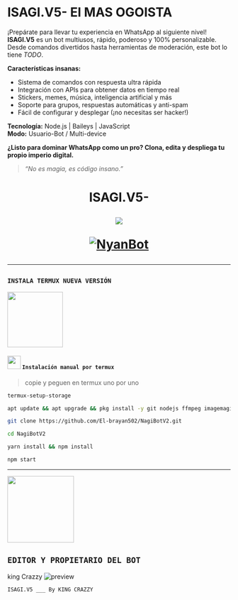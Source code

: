 # **ISAGI.V5- El MAS OGOISTA**

¡Prepárate para llevar tu experiencia en WhatsApp al siguiente nivel! **ISAGI.V5** es un bot multiusos, rápido, poderoso y 100% personalizable. Desde comandos divertidos hasta herramientas de moderación, este bot lo tiene *TODO*.

**Características insanas:**
- Sistema de comandos con respuesta ultra rápida  
- Integración con APIs para obtener datos en tiempo real  
- Stickers, memes, música, inteligencia artificial y más  
- Soporte para grupos, respuestas automáticas y anti-spam  
- Fácil de configurar y desplegar (¡no necesitas ser hacker!)

**Tecnología:** Node.js | Baileys | JavaScript  
**Modo:** Usuario-Bot / Multi-device

**¿Listo para dominar WhatsApp como un pro? Clona, edita y despliega tu propio imperio digital.**

> *“No es magia, es código insano.”*



<h1 align="center">ISAGI.V5-</p>
<p>
        <img src= "https://files.catbox.moe/a9ep9c.jpg">
    </p>
    <p align="center">
<p align="center">
<a href="#"><img title="NyanBot" src="https://img.shields.io/badge/isagi-bot| 🔥king🔥 | king y lorena💓-black?colorA=%23ff0000&colorB=%23000000&style=for-the-badge"></a>
  
---------

### **`INSTALA TERMUX NUEVA VERSIÓN`**
<a
href="https://www.mediafire.com/file/3hsvi3xkpq3a64o/termux_118.a"><img src="https://qu.ax/finc.jpg" height="125px"></a>

<div align=>

#### **<img src="https://i.imgur.com/n1zo2wL.gif" width="30" height="30"/>  `Instalación manual por termux`**
> copie y peguen en termux uno por uno 
```bash
termux-setup-storage
```

```bash
apt update && apt upgrade && pkg install -y git nodejs ffmpeg imagemagick yarn
```

```bash
git clone https://github.com/El-brayan502/NagiBotV2.git
```

```bash
cd NagiBotV2
```

```bash
yarn install && npm install
```

```bash
npm start
```
---------


<a href="https://github.com/El-brayan502/BROLYBOT-MD" target="_blank"> 
    <img src="https://i.ibb.co/QrkLbP4/file.jpg" alt="" width="150"/> 
</a> 

## `EDITOR Y PROPIETARIO DEL BOT` 
king Crazzy ![preview](https://user-images.githubusercontent.com/100887441/156953527-740d110d-3ee5-41e5-9899-fd4d4b248d43.gif)

```bash
ISAGI.V5 ___ By KING CRAZZY
